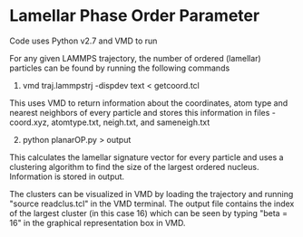 # Lamellar Phase Order Parameter

Code uses Python v2.7 and VMD to run

For any given LAMMPS trajectory, the number of ordered (lamellar) particles can be found by running the following commands

1. vmd traj.lammpstrj -dispdev text < getcoord.tcl 

This uses VMD to return information about the coordinates, atom type and nearest neighbors of every particle and stores this information in files - coord.xyz, atomtype.txt, neigh.txt, and sameneigh.txt

2. python planarOP.py > output

This calculates the lamellar signature vector for every particle and uses a clustering algorithm to find the size of the largest ordered nucleus. 
Information is stored in output. 

The clusters can be visualized in VMD by loading the trajectory and running "source readclus.tcl" in the VMD terminal. The output file contains the index of the largest cluster (in this case 16) which can be seen by typing "beta = 16" in the graphical representation box in VMD.
